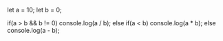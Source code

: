 let a = 10;
let b = 0;
 
if(a > b && b != 0)
    console.log(a / b);
else if(a < b)
    console.log(a * b);
else
    console.log(a - b);